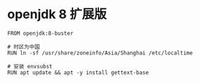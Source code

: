 # openjdk 8 扩展版

```
FROM openjdk:8-buster

# 时区为中国
RUN ln -sf /usr/share/zoneinfo/Asia/Shanghai /etc/localtime

# 安装 envsubst
RUN apt update && apt -y install gettext-base
```


